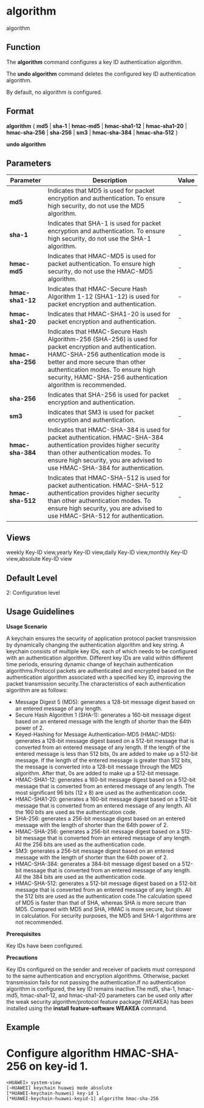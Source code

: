 algorithm
=========

algorithm

Function
--------



The **algorithm** command configures a key ID authentication algorithm.

The **undo algorithm** command deletes the configured key ID authentication algorithm.



By default, no algorithm is configured.


Format
------

**algorithm** { **md5** | **sha-1** | **hmac-md5** | **hmac-sha1-12** | **hmac-sha1-20** | **hmac-sha-256** | **sha-256** | **sm3** | **hmac-sha-384** | **hmac-sha-512** }

**undo algorithm**


Parameters
----------

| Parameter | Description | Value |
| --- | --- | --- |
| **md5** | Indicates that MD5 is used for packet encryption and authentication.  To ensure high security, do not use the MD5 algorithm. | - |
| **sha-1** | Indicates that SHA-1 is used for packet encryption and authentication.  To ensure high security, do not use the SHA-1 algorithm. | - |
| **hmac-md5** | Indicates that HMAC-MD5 is used for packet authentication.  To ensure high security, do not use the HMAC-MD5 algorithm. | - |
| **hmac-sha1-12** | Indicates that HMAC-Secure Hash Algorithm 1-12 (SHA1-12) is used for packet encryption and authentication. | - |
| **hmac-sha1-20** | Indicates that HMAC-SHA1-20 is used for packet encryption and authentication. | - |
| **hmac-sha-256** | Indicates that HMAC-Secure Hash Algorithm-256 (SHA-256) is used for packet encryption and authentication.  HAMC-SHA-256 authentication mode is better and more secure than other authentication modes. To ensure high security, HAMC-SHA-256 authentication algorithm is recommended. | - |
| **sha-256** | Indicates that SHA-256 is used for packet encryption and authentication. | - |
| **sm3** | Indicates that SM3 is used for packet encryption and authentication. | - |
| **hmac-sha-384** | Indicates that HMAC-SHA-384 is used for packet authentication.  HMAC-SHA-384 authentication provides higher security than other authentication modes. To ensure high security, you are advised to use HMAC-SHA-384 for authentication. | - |
| **hmac-sha-512** | Indicates that HMAC-SHA-512 is used for packet authentication.  HMAC-SHA-512 authentication provides higher security than other authentication modes. To ensure high security, you are advised to use HMAC-SHA-512 for authentication. | - |



Views
-----

weekly Key-ID view,yearly Key-ID view,daily Key-ID view,monthly Key-ID view,absolute Key-ID view


Default Level
-------------

2: Configuration level


Usage Guidelines
----------------

**Usage Scenario**

A keychain ensures the security of application protocol packet transmission by dynamically changing the authentication algorithm and key string. A keychain consists of multiple key IDs, each of which needs to be configured with an authentication algorithm. Different key IDs are valid within different time periods, ensuring dynamic change of keychain authentication algorithms.Protocol packets are authenticated and encrypted based on the authentication algorithm associated with a specified key ID, improving the packet transmission security.The characteristics of each authentication algorithm are as follows:

* Message Digest 5 (MD5): generates a 128-bit message digest based on an entered message of any length.
* Secure Hash Algorithm 1 (SHA-1): generates a 160-bit message digest based on an entered message with the length of shorter than the 64th power of 2.
* Keyed-Hashing for Message Authentication-MD5 (HMAC-MD5): generates a 128-bit message digest based on a 512-bit message that is converted from an entered message of any length. If the length of the entered message is less than 512 bits, 0s are added to make up a 512-bit message. If the length of the entered message is greater than 512 bits, the message is converted into a 128-bit message through the MD5 algorithm. After that, 0s are added to make up a 512-bit message.
* HMAC-SHA1-12: generates a 160-bit message digest based on a 512-bit message that is converted from an entered message of any length. The most significant 96 bits (12 x 8) are used as the authentication code.
* HMAC-SHA1-20: generates a 160-bit message digest based on a 512-bit message that is converted from an entered message of any length. All the 160 bits are used as the authentication code.
* SHA-256: generates a 256-bit message digest based on an entered message with the length of shorter than the 64th power of 2.
* HMAC-SHA-256: generates a 256-bit message digest based on a 512-bit message that is converted from an entered message of any length. All the 256 bits are used as the authentication code.
* SM3: generates a 256-bit message digest based on an entered message with the length of shorter than the 64th power of 2.
* HMAC-SHA-384: generates a 384-bit message digest based on a 512-bit message that is converted from an entered message of any length. All the 384 bits are used as the authentication code.
* HMAC-SHA-512: generates a 512-bit message digest based on a 512-bit message that is converted from an entered message of any length. All the 512 bits are used as the authentication code.The calculation speed of MD5 is faster than that of SHA, whereas SHA is more secure than MD5. Compared with MD5 and SHA, HMAC is more secure, but slower in calculation. For security purposes, the MD5 and SHA-1 algorithms are not recommended.

**Prerequisites**



Key IDs have been configured.



**Precautions**



Key IDs configured on the sender and receiver of packets must correspond to the same authentication and encryption algorithms. Otherwise, packet transmission fails for not passing the authentication.If no authentication algorithm is configured, the key ID remains inactive.The md5, sha-1, hmac-md5, hmac-sha1-12, and hmac-sha1-20 parameters can be used only after the weak security algorithm/protocol feature package (WEAKEA) has been installed using the **install feature-software WEAKEA** command.




Example
-------

# Configure algorithm HMAC-SHA-256 on key-id 1.
```
<HUAWEI> system-view
[~HUAWEI] keychain huawei mode absolute
[*HUAWEI-keychain-huawei] key-id 1
[*HUAWEI-keychain-huawei-keyid-1] algorithm hmac-sha-256

```